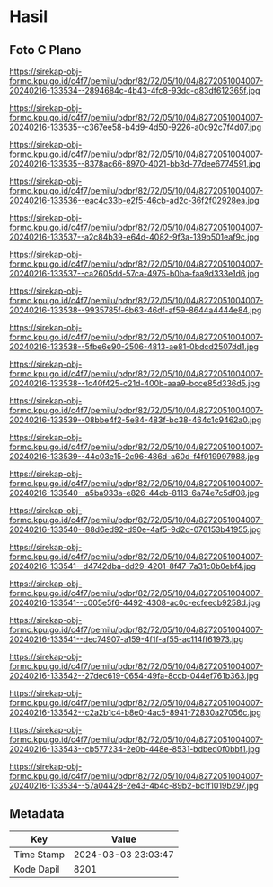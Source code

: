 # Hasil

## Foto C Plano

https://sirekap-obj-formc.kpu.go.id/c4f7/pemilu/pdpr/82/72/05/10/04/8272051004007-20240216-133534--2894684c-4b43-4fc8-93dc-d83df612365f.jpg

https://sirekap-obj-formc.kpu.go.id/c4f7/pemilu/pdpr/82/72/05/10/04/8272051004007-20240216-133535--c367ee58-b4d9-4d50-9226-a0c92c7f4d07.jpg

https://sirekap-obj-formc.kpu.go.id/c4f7/pemilu/pdpr/82/72/05/10/04/8272051004007-20240216-133535--8378ac66-8970-4021-bb3d-77dee6774591.jpg

https://sirekap-obj-formc.kpu.go.id/c4f7/pemilu/pdpr/82/72/05/10/04/8272051004007-20240216-133536--eac4c33b-e2f5-46cb-ad2c-36f2f02928ea.jpg

https://sirekap-obj-formc.kpu.go.id/c4f7/pemilu/pdpr/82/72/05/10/04/8272051004007-20240216-133537--a2c84b39-e64d-4082-9f3a-139b501eaf9c.jpg

https://sirekap-obj-formc.kpu.go.id/c4f7/pemilu/pdpr/82/72/05/10/04/8272051004007-20240216-133537--ca2605dd-57ca-4975-b0ba-faa9d333e1d6.jpg

https://sirekap-obj-formc.kpu.go.id/c4f7/pemilu/pdpr/82/72/05/10/04/8272051004007-20240216-133538--9935785f-6b63-46df-af59-8644a4444e84.jpg

https://sirekap-obj-formc.kpu.go.id/c4f7/pemilu/pdpr/82/72/05/10/04/8272051004007-20240216-133538--5fbe6e90-2506-4813-ae81-0bdcd2507dd1.jpg

https://sirekap-obj-formc.kpu.go.id/c4f7/pemilu/pdpr/82/72/05/10/04/8272051004007-20240216-133538--1c40f425-c21d-400b-aaa9-bcce85d336d5.jpg

https://sirekap-obj-formc.kpu.go.id/c4f7/pemilu/pdpr/82/72/05/10/04/8272051004007-20240216-133539--08bbe4f2-5e84-483f-bc38-464c1c9462a0.jpg

https://sirekap-obj-formc.kpu.go.id/c4f7/pemilu/pdpr/82/72/05/10/04/8272051004007-20240216-133539--44c03e15-2c96-486d-a60d-f4f919997988.jpg

https://sirekap-obj-formc.kpu.go.id/c4f7/pemilu/pdpr/82/72/05/10/04/8272051004007-20240216-133540--a5ba933a-e826-44cb-8113-6a74e7c5df08.jpg

https://sirekap-obj-formc.kpu.go.id/c4f7/pemilu/pdpr/82/72/05/10/04/8272051004007-20240216-133540--88d6ed92-d90e-4af5-9d2d-076153b41955.jpg

https://sirekap-obj-formc.kpu.go.id/c4f7/pemilu/pdpr/82/72/05/10/04/8272051004007-20240216-133541--d4742dba-dd29-4201-8f47-7a31c0b0ebf4.jpg

https://sirekap-obj-formc.kpu.go.id/c4f7/pemilu/pdpr/82/72/05/10/04/8272051004007-20240216-133541--c005e5f6-4492-4308-ac0c-ecfeecb9258d.jpg

https://sirekap-obj-formc.kpu.go.id/c4f7/pemilu/pdpr/82/72/05/10/04/8272051004007-20240216-133541--dec74907-a159-4f1f-af55-ac114ff61973.jpg

https://sirekap-obj-formc.kpu.go.id/c4f7/pemilu/pdpr/82/72/05/10/04/8272051004007-20240216-133542--27dec619-0654-49fa-8ccb-044ef761b363.jpg

https://sirekap-obj-formc.kpu.go.id/c4f7/pemilu/pdpr/82/72/05/10/04/8272051004007-20240216-133542--c2a2b1c4-b8e0-4ac5-8941-72830a27056c.jpg

https://sirekap-obj-formc.kpu.go.id/c4f7/pemilu/pdpr/82/72/05/10/04/8272051004007-20240216-133543--cb577234-2e0b-448e-8531-bdbed0f0bbf1.jpg

https://sirekap-obj-formc.kpu.go.id/c4f7/pemilu/pdpr/82/72/05/10/04/8272051004007-20240216-133534--57a04428-2e43-4b4c-89b2-bc1f1019b297.jpg


## Metadata

| Key        | Value               |
| ---------- | ------------------- |
| Time Stamp | 2024-03-03 23:03:47 |
| Kode Dapil | 8201                |



